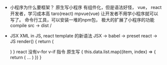 - 小程序为什么要框架？
  原生写小程序 有组件化，但是语法好怪， vue， react开发者，学习成本高
  taro(react) mpvue(vue) 让开发者不用学小程序就可以写了。
  命令行工具，可以安装一堆的npm包， 极大的扩展了小程序的功能
  compile src -> dist /

- JSX
  XML in JS, react template 的新语法
  JSX -> babel -> preset react -> JS
  render() {
    return (

    )
  }
  react 没有v-for v-if 指令
  原生写
  <View>
  {
    this.data.list.map((item, index) => {
      return (
        ...
      )
    })
  }
  </View>
